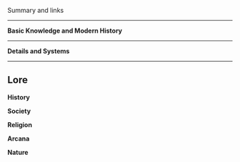 Summary and links

----
**Basic Knowledge and Modern History**


---
**Details and Systems**


----
**Lore** 
---
**History**


**Society**


**Religion**


**Arcana**


**Nature**
